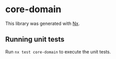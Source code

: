 # core-domain

This library was generated with [Nx](https://nx.dev).

## Running unit tests

Run `nx test core-domain` to execute the unit tests.
